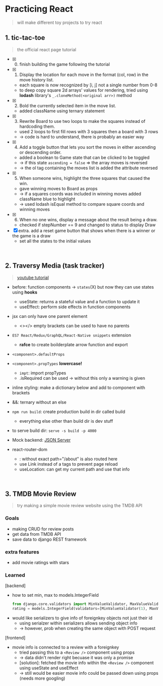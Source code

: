 # Practicing React
> will make different toy projects to try react

## 1. tic-tac-toe
> the official react page tutorial

- [x] 0. finish building the game following the tutorial
- [x] 1. Display the location for each move in the format (col, row) in the move history list.
    - each square is now recognized by [i, j] not a single number from 0-8
    - to deep copy square 2d arrays' values for rendering,  tried using **lodash** library's `_.cloneMethod(<original arr>)` method
- [x] 2. Bold the currently selected item in the move list.
    - added className using ternary statement
- [x] 3. Rewrite Board to use two loops to make the squares instead of hardcoding them.
    - used 2 loops to first fill rows with 3 squares then a board with 3 rows
    - -> code is hard to understand, there is probably an easier way
- [x] 4. Add a toggle button that lets you sort the moves in either ascending or descending order.
    -  added a boolean to Game state that can be clicked to be toggled
    - -> if this state `ascending = false` => the array moves is reversed
    - -> the ol tag containing the moves list is added the attribute reversed
- [x] 5. When someone wins, highlight the three squares that caused the win.
    - gave winning moves to Board as props
    - -> if a squares coords was included in winning moves added className blue to highlight
    - -> used lodash isEqual method to compare square coords and winning moves
- [x] 6. When no one wins, display a message about the result being a draw.
    - checked if stepNumber == 9 and changed to status to display Draw
- [x] extra. add a reset game button that shows when there is a winner or the game is a draw
    - set all the states to the initial values

<br>

## 2. Traversy Media (task tracker)
> [youtube tutorial](https://www.youtube.com/watch?v=w7ejDZ8SWv8)

- before: function components -> `states`(X)  but now they can use states using **hooks**
    - useState: returns a stateful value and a function to update it 
    - useEffect: perform side effects in function components

- jsx can only have one parent element
    - <></> empty brackets can be used to have no parents
- `ES7 React/Redux/GraphQL/React-Native snippets` extension
    - **rafce** to create boilderplate arrow function and export
- `<component>.defaultProps`
- `<component>.propTypes` **lowercase!**
    - `impt`: import propTypes
    - .isRequired can be used -> without this only a warning is given
- inline styling: make a dictionary below and add to component with brackets
- &&: ternary without an else
- `npm run build`: create production build in dir called build
    - everything else other than build dir is dev stuff
- to serve build dir: `serve -s build -p 4000`
- Mock backend: [JSON Server](https://www.npmjs.com/package/json-server)
- react-router-dom
    - <Router path="/" exact/>: without exact path="/about" is also routed here
    - use Link instead of a tags to prevent page reload
    - useLocation: can get my current path and use that info

<br>

## 3. TMDB Movie Review
> try making a simple movie review website using the TMDB API

### Goals
- making CRUD for review posts
- get data from TMDB API
- save data to django REST framework

### extra features
- add movie ratings with stars

### Learned
[backend]
- how to set min, max to models.IntegerField
    ```python
    from django.core.validators import MinValueValidator, MaxValueValidator
    rating = models.IntegerField(validators=[MinValueValidator(1), MaxValueValidator(5)])
    ```
- would like serializers to give info of foreignkey objects not just their id
    - using serialzer within serializers allows sending object info
    - -> however, prob when creating the same object with POST request
    
[frontend]
- movie info is connected to a review with a foreignkey
    - tried passing this to a `<Review />` component using props 
    - -> data didn't render right becuase it was only a promise
    - [solution]: fetched the movie info within the `<Review />` component using useState and useEffect
    - -> still would be easier movie info could be passed down using props (needs more googling)